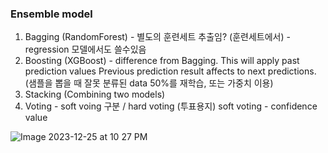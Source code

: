 
### Ensemble model

1) Bagging (RandomForest) - 별도의 훈련세트 추출임? (훈련세트에서) - regression 모델에서도 쓸수있음
2) Boosting (XGBoost) - difference from Bagging. This will apply past prediction values
                        Previous prediction result affects to next predictions.
                        (샘플을 뽑을 때 잘못 분류된 data 50%를 재학습, 또는 가중치 이용)
4) Stacking (Combining two models)
5) Voting - soft voing 구분 / hard voting (투표용지)
   soft voting - confidence value

![Image 2023-12-25 at 10 27 PM](https://github.com/scottmsoh/ref_ML/assets/112598791/8fb3c1d9-21b6-4844-b248-a88b1142677f)

   
